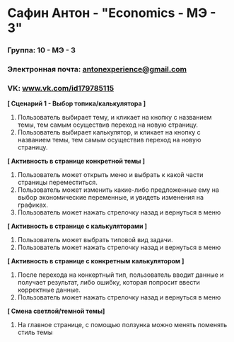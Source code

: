 # Сафин Антон - "Economics - МЭ - 3"

### Группа: 10 - МЭ - 3
### Электронная почта: antonexperience@gmail.com
### VK: www.vk.com/id179785115


**[ Сценарий 1 - Выбор топика/калькулятора ]**
1. Пользователь выбирает тему, и кликает на кнопку с названием темы, тем самым осуществив переход на новую страницу.
2. Пользователь выбирает калькулятор, и кликает на кнопку с названием темы, тем самым осуществив переход на новую страницу.

**[ Активность в странице конкретной темы ]**

1. Пользователь может открыть меню и выбрать к какой части страницы переместиться.
2. Пользователь может изменить какие-либо предложенные ему на выбор экономические переменные, и увидеть изменения на графиках.
3. Пользователь может нажать стрелочку назад и вернуться в меню

**[ Активность в странице с калькуляторами ]**

1. Пользователь может выбрать типовой вид задачи.
2. Пользователь может нажать стрелочку назад и вернуться в меню

**[ Активность в странице с конкретным калькулятором ]**

1. После перехода на конкертный тип, пользователь вводит данные и получает результат, либо ошибку, которая попросит ввести корректные данные.
2. Пользователь может нажать стрелочку назад и вернуться в меню

**[ Смена светлой/темной темы]**
1. На главное странице, с помощью ползунка можно менять поменять стиль темы
